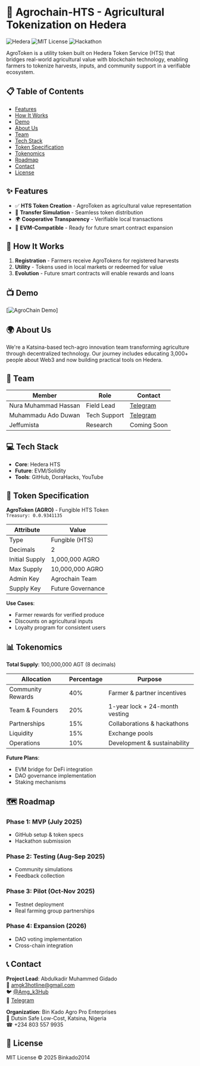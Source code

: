 # 🌱 Agrochain-HTS - Agricultural Tokenization on Hedera

![Hedera](https://img.shields.io/badge/Hedera-HTS-blue)
![MIT License](https://img.shields.io/badge/license-MIT-green)
![Hackathon](https://img.shields.io/badge/project-hackathon-orange)

AgroToken is a utility token built on Hedera Token Service (HTS) that bridges real-world agricultural value with blockchain technology, enabling farmers to tokenize harvests, inputs, and community support in a verifiable ecosystem.

## 📋 Table of Contents
- [Features](#-features)
- [How It Works](#-how-it-works)
- [Demo](#-demo)
- [About Us](#-about-us)
- [Team](#-team)
- [Tech Stack](#-tech-stack)
- [Token Specification](#-token-specification)
- [Tokenomics](#-tokenomics)
- [Roadmap](#-roadmap)
- [Contact](#-contact)
- [License](#-license)

## ✨ Features
- ✅ **HTS Token Creation** - AgroToken as agricultural value representation
- 🔄 **Transfer Simulation** - Seamless token distribution
- 🌍 **Cooperative Transparency** - Verifiable local transactions
- 🔮 **EVM-Compatible** - Ready for future smart contract expansion

## 🚀 How It Works
1. **Registration** - Farmers receive AgroTokens for registered harvests
2. **Utility** - Tokens used in local markets or redeemed for value
3. **Evolution** - Future smart contracts will enable rewards and loans

## 📺 Demo
[![AgroChain Demo](https://youtube.com/shorts/hWaUthuscxw?si=DFu79MrEm0tP1D7I)]

## 🌍 About Us
We're a Katsina-based tech-agro innovation team transforming agriculture through decentralized technology. Our journey includes educating 3,000+ people about Web3 and now building practical tools on Hedera.

## 👥 Team
| Member | Role | Contact |
|--------|------|---------|
| Nura Muhammad Hassan | Field Lead | [Telegram](https://t.me/hassannura) |
| Muhammadu Ado Duwan | Tech Support | [Telegram](https://t.me/Muhdwakili) |
| Jeffumista | Research | Coming Soon |

## 💻 Tech Stack
- **Core**: Hedera HTS
- **Future**: EVM/Solidity
- **Tools**: GitHub, DoraHacks, YouTube

## 🔗 Token Specification
**AgroToken (AGRO)** - Fungible HTS Token  
`Treasury: 0.0.9341135`

| Attribute | Value |
|-----------|-------|
| Type | Fungible (HTS) |
| Decimals | 2 |
| Initial Supply | 1,000,000 AGRO |
| Max Supply | 10,000,000 AGRO |
| Admin Key | Agrochain Team |
| Supply Key | Future Governance |

**Use Cases**:
- Farmer rewards for verified produce
- Discounts on agricultural inputs
- Loyalty program for consistent users

## 📊 Tokenomics
**Total Supply**: 100,000,000 AGT (8 decimals)

| Allocation | Percentage | Purpose |
|------------|------------|---------|
| Community Rewards | 40% | Farmer & partner incentives |
| Team & Founders | 20% | 1-year lock + 24-month vesting |
| Partnerships | 15% | Collaborations & hackathons |
| Liquidity | 15% | Exchange pools |
| Operations | 10% | Development & sustainability |

**Future Plans**:
- EVM bridge for DeFi integration
- DAO governance implementation
- Staking mechanisms

## 🗺 Roadmap
### Phase 1: MVP (July 2025)
- GitHub setup & token specs
- Hackathon submission

### Phase 2: Testing (Aug-Sep 2025)
- Community simulations
- Feedback collection

### Phase 3: Pilot (Oct-Nov 2025)
- Testnet deployment
- Real farming group partnerships

### Phase 4: Expansion (2026)
- DAO voting implementation
- Cross-chain integration

## 📞 Contact
**Project Lead**: Abdulkadir Muhammed Gidado  
📧 amgk3hotline@gmail.com  
🐦 [@Amg_k3Hub](https://twitter.com/Amg_k3Hub)  
📱 [Telegram](https://t.me/AMG_K3HUB1)

**Organization**: Bin Kado Agro Pro Enterprises  
📍 Dutsin Safe Low-Cost, Katsina, Nigeria  
☎ +234 803 557 9935

## 📜 License
MIT License © 2025 Binkado2014
